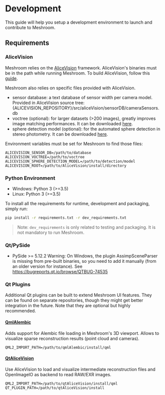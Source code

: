 # Development
This guide will help you setup a development environment to launch and contribute to Meshroom.

## Requirements
### AliceVision
Meshroom relies on the [AliceVision](https://github.com/alicevision/AliceVision) framework. AliceVision's binaries must
be in the path while running Meshroom.
To build AliceVision, follow this [guide](https://github.com/alicevision/AliceVision/blob/develop/INSTALL.md).

Meshroom also relies on specific files provided with AliceVision.
* sensor database: a text database of sensor width per camera model.
Provided in AliceVision source tree: {ALICEVISION_REPOSITORY}/src/aliceVision/sensorDB/cameraSensors.db
* voctree (optional): for larger datasets (>200 images), greatly improves image matching performances.
It can be downloaded [here](https://gitlab.com/alicevision/trainedVocabularyTreeData/raw/master/vlfeat_K80L3.SIFT.tree).
* sphere detection model (optional): for the automated sphere detection in stereo photometry.
It can be downloaded [here](https://gitlab.com/alicevision/SphereDetectionModel/-/raw/main/sphereDetection_Mask-RCNN.onnx).

Environment variables must be set for Meshroom to find those files:
```
ALICEVISION_SENSOR_DB=/path/to/database
ALICEVISION_VOCTREE=/path/to/voctree
ALICEVISION_SPHERE_DETECTION_MODEL=/path/to/detection/model
ALICEVISION_ROOT=/path/to/AliceVision/install/directory
```

### Python Environment
* Windows: Python 3 (>=3.5)
* Linux: Python 3 (>=3.5)


To install all the requirements for runtime, development and packaging, simply run:
```bash
pip install -r requirements.txt -r dev_requirements.txt
```
> Note: `dev_requirements` is only related to testing and packaging. It is not mandatory to run Meshroom.

### Qt/PySide
* PySide >= 5.12.2
Warning: On Windows, the plugin AssimpSceneParser is missing from pre-built binaries, so you need to add it manually (from an older version for instance).
See https://bugreports.qt.io/browse/QTBUG-74535

### Qt Plugins
Additional Qt plugins can be built to extend Meshroom UI features. They can be found on separate repositories,
though they might get better integration in the future.
Note that they are optional but highly recommended.

#### [QmlAlembic](https://github.com/alicevision/qmlAlembic)
Adds support for Alembic file loading in Meshroom's 3D viewport. Allows to visualize sparse reconstruction results
(point cloud and cameras).
```
QML2_IMPORT_PATH=/path/to/qmlAlembic/install/qml
```

#### [QtAliceVision](https://github.com/alicevision/QtAliceVision)
Use AliceVision to load and visualize intermediate reconstruction files and OpenImageIO as backend to read RAW/EXR images.
```
QML2_IMPORT_PATH=/path/to/qtAliceVision/install/qml
QT_PLUGIN_PATH=/path/to/qtAliceVision/install
```


